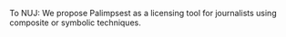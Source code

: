 To NUJ: We propose Palimpsest as a licensing tool for journalists using composite or symbolic techniques.
